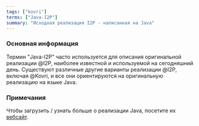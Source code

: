 ```yaml
---
tags: ["kovri"]
terms: ["Java-I2P"]
summary: "Исходная реализация I2P - написанная на Java"
---
```


### Основная информация

Термин "Java-I2P" часто используется для описания оригинальной реализации @I2P, наиболее известной и используемой на сегодняшний день. Существуют различные другие варианты реализации @I2P, включая @Kovri, и все они ориентируются на оригинальную реализацию на языке Java.

### Примечания

Чтобы загрузить / узнать больше о реализации Java, посетите их [вебсайт](https://geti2p.net/).

